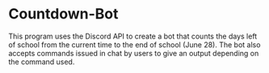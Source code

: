 # Countdown-Bot
This program uses the Discord API to create a bot that counts the days left of school from the current time to the end of school (June 28). 
The bot also accepts commands issued in chat by users to give an output depending on the command used.

